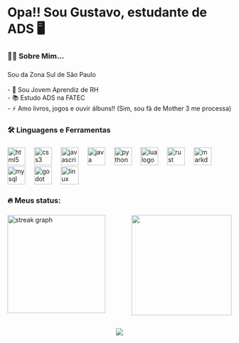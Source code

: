###

<h1 align="left">Opa!! Sou Gustavo, estudante de ADS 🖥️</h1>

###

<h3 align="left">👩‍💻  Sobre Mim...</h3>

###

<p align="left">Sou da Zona Sul de São Paulo<br><br>- 🔭 Sou Jovem Aprendiz de RH<br>- 📚 Estudo ADS na FATEC<br>- ⚡ Amo livros, jogos e ouvir álbuns!! (Sim, sou fã de Mother 3 me processa)</p>

###

<h3 align="left">🛠 Linguagens e Ferramentas</h3>

###

<div align="left">
  <img src="https://cdn.jsdelivr.net/gh/devicons/devicon/icons/html5/html5-original.svg" height="40" alt="html5 logo"  />
  <img width="12" />
  <img src="https://cdn.jsdelivr.net/gh/devicons/devicon/icons/css3/css3-original.svg" height="40" alt="css3 logo"  />
  <img width="12" />
  <img src="https://cdn.jsdelivr.net/gh/devicons/devicon/icons/javascript/javascript-original.svg" height="40" alt="javascript logo"  />
  <img width="12" />
  <img src="https://cdn.jsdelivr.net/gh/devicons/devicon/icons/java/java-original.svg" height="40" alt="java logo"  />
  <img width="12" />
  <img src="https://cdn.jsdelivr.net/gh/devicons/devicon/icons/python/python-original.svg" height="40" alt="python logo"  />
  <img width="12" />
  <img src="https://cdn.jsdelivr.net/gh/devicons/devicon/icons/lua/lua-original.svg" height="40" alt="lua logo"  />
  <img width="12" />
  <img src="https://cdn.jsdelivr.net/gh/devicons/devicon/icons/rust/rust-original.svg" height="40" alt="rust logo"  />
  <img width="12" />
  <img src="https://cdn.jsdelivr.net/gh/devicons/devicon/icons/markdown/markdown-original.svg" height="40" alt="markdown logo"  />
  <img width="12" />
  <img src="https://cdn.jsdelivr.net/gh/devicons/devicon/icons/mysql/mysql-original.svg" height="40" alt="mysql logo"  />
  <img width="12" />
  <img src="https://cdn.jsdelivr.net/gh/devicons/devicon/icons/godot/godot-original.svg" height="40" alt="godot logo"  />
  <img width="12" />
  <img src="https://cdn.jsdelivr.net/gh/devicons/devicon/icons/linux/linux-original.svg" height="40" alt="linux logo"  />
</div>

###

<h3 align="left">🔥   Meus status:</h3>

###

<div align="left">
  <img src="https://streak-stats.demolab.com?user=doismileseis&locale=en&mode=weekly&theme=graywhite&hide_border=false&border_radius=5&order=3" height="220" alt="streak graph"  />
<img align="right" height="225" src="https://i.redd.it/gdae6zlci5v91.gif"  />
</div>

</br>
</br>

<div align="center">
  <img src="https://visitor-badge.laobi.icu/badge?page_id=doismileseis.doismileseis&left_color=darkred&right_color=darkgray&left_text=Visitantes"  />
</div>

###


